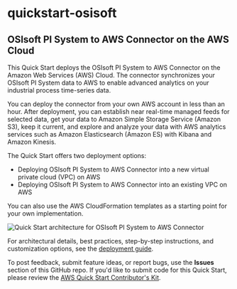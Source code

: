 # quickstart-osisoft
## OSIsoft PI System to AWS Connector on the AWS Cloud


This Quick Start deploys the OSIsoft PI System to AWS Connector on the Amazon Web Services (AWS) Cloud. The connector synchronizes your OSIsoft PI System data to AWS to enable advanced analytics on your industrial process time-series data.

You can deploy the connector from your own AWS account in less than an hour. After deployment, you can establish near real-time managed feeds for selected data, get your data to Amazon Simple Storage Service (Amazon S3), keep it current, and explore and analyze your data with AWS analytics services such as Amazon Elasticsearch (Amazon ES) with Kibana and Amazon Kinesis.

The Quick Start offers two deployment options:

- Deploying OSIsoft PI System to AWS Connector into a new virtual private cloud (VPC) on AWS
- Deploying OSIsoft PI System to AWS Connector into an existing VPC on AWS

You can also use the AWS CloudFormation templates as a starting point for your own implementation.

![Quick Start architecture for OSIsoft PI System to AWS Connector](https://d0.awsstatic.com/partner-network/QuickStart/datasheets/osisoft-pi-system-to-aws-connector-architecture.png)

For architectural details, best practices, step-by-step instructions, and customization options, see the 
[deployment guide](https://s3.amazonaws.com/quickstart-reference/osisoft/pisystem2aws/connector/latest/doc/osisoft-pi-system-to-aws-connector-on-the-aws-cloud.pdf).

To post feedback, submit feature ideas, or report bugs, use the **Issues** section of this GitHub repo.
If you'd like to submit code for this Quick Start, please review the [AWS Quick Start Contributor's Kit](https://aws-quickstart.github.io/). 
